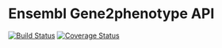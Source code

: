 # Ensembl Gene2phenotype API

[![Build Status](https://travis-ci.org/at7/ensembl-gene2phenotype.png?branch=master)][travis]
[![Coverage Status](https://coveralls.io/repos/at7/ensembl-gene2phenotype/badge.png)][coveralls]

[travis]: https://travis-ci.org/at7/ensembl-gene2phenotype 
[coveralls]: https://coveralls.io/r/at7/ensembl-gene2phenotype 

